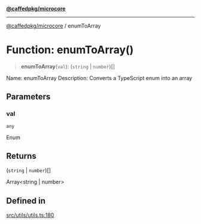 [**@caffedpkg/microcore**](../README.md)

***

[@caffedpkg/microcore](../globals.md) / enumToArray

# Function: enumToArray()

> **enumToArray**(`val`): (`string` \| `number`)[]

Name: enumToArray
Description: Converts a TypeScript enum into an array

## Parameters

### val

`any`

Enum

## Returns

(`string` \| `number`)[]

Array<string | number>

## Defined in

[src/utils/utils.ts:180](https://github.com/caffed/microcore/blob/3444f5042af4893783a848f270124aa74f8db032/src/utils/utils.ts#L180)
